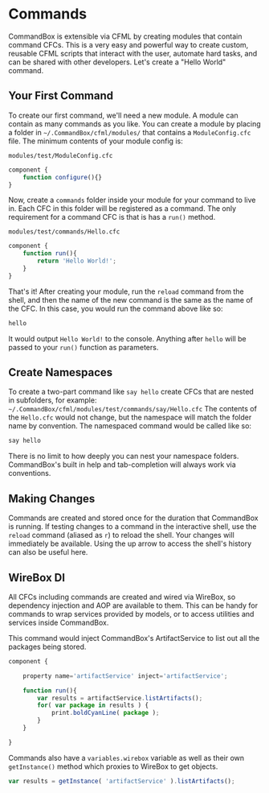# Commands

CommandBox is extensible via CFML by creating modules that contain command CFCs. This is a very easy and powerful way to create custom, reusable CFML scripts that interact with the user, automate hard tasks, and can be shared with other developers. Let's create a "Hello World" command.

## Your First Command

To create our first command, we'll need a new module. A module can contain as many commands as you like. You can create a module by placing a folder in `~/.CommandBox/cfml/modules/` that contains a `ModuleConfig.cfc` file. The minimum contents of your module config is:

`modules/test/ModuleConfig.cfc`

```javascript
component {
    function configure(){}
}
```

Now, create a `commands` folder inside your module for your command to live in. Each CFC in this folder will be registered as a command. The only requirement for a command CFC is that is has a `run()` method.

`modules/test/commands/Hello.cfc`

```javascript
component {
    function run(){
        return 'Hello World!'; 
    }
}
```

That's it! After creating your module, run the `reload` command from the shell, and then the name of the new command is the same as the name of the CFC. In this case, you would run the command above like so:

```bash
hello
```

It would output `Hello World!` to the console. Anything after `hello` will be passed to your `run()` function as parameters.

## Create Namespaces

To create a two-part command like `say hello` create CFCs that are nested in subfolders, for example: `~/.CommandBox/cfml/modules/test/commands/say/Hello.cfc` The contents of the `Hello.cfc` would not change, but the namespace will match the folder name by convention. The namespaced command would be called like so:

```bash
say hello
```

There is no limit to how deeply you can nest your namespace folders. CommandBox's built in help and tab-completion will always work via conventions.

## Making Changes

Commands are created and stored once for the duration that CommandBox is running. If testing changes to a command in the interactive shell, use the `reload` command \(aliased as `r`\) to reload the shell. Your changes will immediately be available. Using the up arrow to access the shell's history can also be useful here.

## WireBox DI

All CFCs including commands are created and wired via WireBox, so dependency injection and AOP are available to them. This can be handy for commands to wrap services provided by models, or to access utilities and services inside CommandBox.

This command would inject CommandBox's ArtifactService to list out all the packages being stored.

```javascript
component {

    property name='artifactService' inject='artifactService'; 

    function run(){
        var results = artifactService.listArtifacts();
        for( var package in results ) {
            print.boldCyanLine( package );
        }
    }

}
```

Commands also have a `variables.wirebox` variable as well as their own `getInstance()` method which proxies to WireBox to get objects.

```javascript
var results = getInstance( 'artifactService' ).listArtifacts();
```

